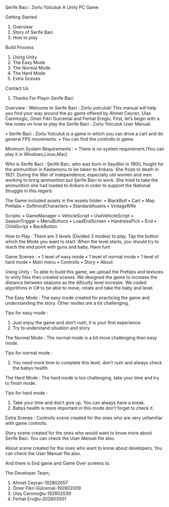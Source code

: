 Şerife Bacı : Zorlu Yolculuk
A Unity PC Game

Getting Started

1. Overview 
2. Story of Serife Baci 
3. How to play 

Build Process
1. Using Unity 
2. The Easy Mode 
3. The Normal Mode 
4. The Hard Mode
5. Extra Scenes 

Contact Us
1. Thanks For Playin Serife Baci 

Overview : 
Welcome to Serife Baci : Zorlu yolculuk! This manual will help you find your way around the pc game offered by Ahmet Ceyran, 
Ulas Canimoglu, Omer Fikri Gulcemal and Ferhat Eroglu. First, let’s begin with a few notes on how to play the Serife Baci : Zorlu Yolculuk 
User Manual.

• Serife Baci : Zorlu Yolculuk is a game in which you can drive a cart and do general FPS movements.
• You can find the controlls in game.

Minimum System Requirements : 
• There is no system requirement.(You can play it in Windows,Linux,Mac)

Who is Serife Baci : 
Şerife Bacı, who was born in Seydiler in 1900, fought for the ammunition in Kastamonu to be taken to Ankara. 
She froze to death in 1921. During the War of Independence, especially old women and men working to bring ammunition put Şerife Bacı to work. 
She tried to take the ammunition she had loaded to Ankara in order to support the National Struggle in this regard.

The Game included assets in the assets folder:
• BlackBull
• Cart
• Map Prefabs
• SoftmindCharacters
• StandardAssets
• VintageRifle

Scripts:
• GameManager
• VehicleScript
• UseVehicleScript
• SeasonTrigger
• MenuButtons
• LoadEndScreen
• HardnessPick
• End
• ChildScript
• BackButton

How to Play : 
There are 3 levels (Divided 3 modes) to play. Tap the button which the Mode you want to start. 
When the level starts, you should try to reach the end point with guns and baby. Have fun!

Game Scenes : 
• 1 level of easy mode
• 1 level of normal mode
• 1 level of hard mode
• Main menu
• Controlls
• Story
• About

Using Unity : 
To able to build this game, we upload the Prefabs and textures to unity files then created scenes.
We designed the game to increase the distance between seasons as the dificulty level increase. 
We coded algorithms in C# to be able to move, rotate and take the baby and level.

The Easy Mode : 
The easy mode created for practicing the game and understanding the story. Other modes are a bit challenging.

Tips for easy mode : 
1. Just enjoy the game and don’t rush, it is your first experience.
2. Try to understand situation and story

The Normal Mode : 
The normal mode is a bit more challenging then easy mode.

Tips for normal mode : 
1. You need more time to complete this level, don’t rush and always check the babys health.

The Hard Mode : 
The hard mode is too challenging, take your time and try to finish mode.

Tips for hard mode : 
1. Take your time and don’t give up. You can always have a break.
2. Babys health is more important in this mode don’t forget to check it.

Extra Scenes : 
Controlls scene created for the ones who are very unfamiliar with game controlls.

Story scene created for the ones who would want to know more about Serife Baci. You can check the User Manuel file also.

About scene created for the ones who want to know about developers.
You can check the User Manuel file also.

And there is End game and Game Over screens to.

The Developer Team;
1. Ahmet Ceyran-192802057
2. Ömer Fikri Gülcemal-192802009
3. Ulaş Canımoğlu-192802039
4. Ferhat Eroğlu-202803001
